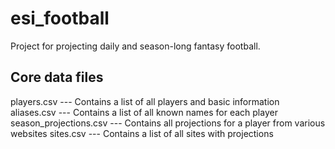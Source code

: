 # esi_football

Project for projecting daily and season-long fantasy football.

## Core data files
players.csv --- Contains a list of all players and basic information
aliases.csv --- Contains a list of all known names for each player
season_projections.csv --- Contains all projections for a player from various websites
sites.csv --- Contains a list of all sites with projections
